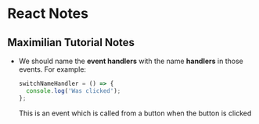 # React Notes

## Maximilian Tutorial Notes

- We should name the **event handlers** with the name **handlers** in those events. For example:

  ```javascript
  switchNameHandler = () => {
    console.log('Was clicked');
  };
  ```

  This is an event which is called from a button when the button is clicked
